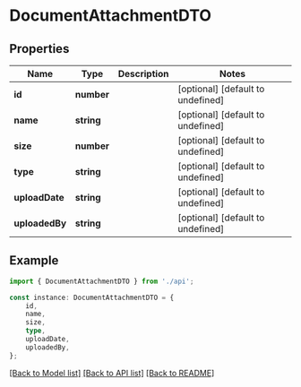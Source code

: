 # DocumentAttachmentDTO


## Properties

Name | Type | Description | Notes
------------ | ------------- | ------------- | -------------
**id** | **number** |  | [optional] [default to undefined]
**name** | **string** |  | [optional] [default to undefined]
**size** | **number** |  | [optional] [default to undefined]
**type** | **string** |  | [optional] [default to undefined]
**uploadDate** | **string** |  | [optional] [default to undefined]
**uploadedBy** | **string** |  | [optional] [default to undefined]

## Example

```typescript
import { DocumentAttachmentDTO } from './api';

const instance: DocumentAttachmentDTO = {
    id,
    name,
    size,
    type,
    uploadDate,
    uploadedBy,
};
```

[[Back to Model list]](../README.md#documentation-for-models) [[Back to API list]](../README.md#documentation-for-api-endpoints) [[Back to README]](../README.md)
